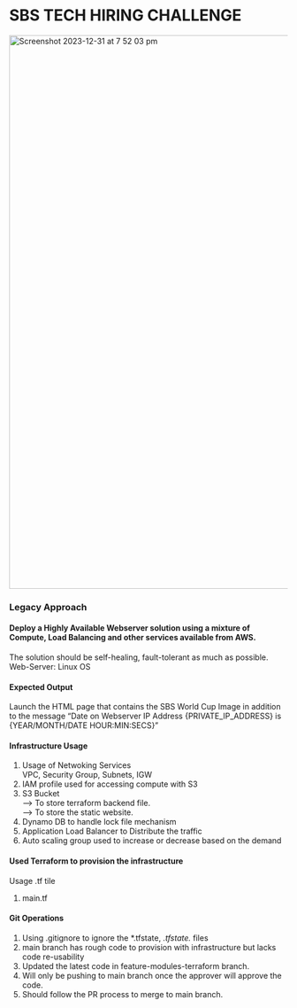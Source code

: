 # SBS TECH HIRING CHALLENGE

<img width="1000" alt="Screenshot 2023-12-31 at 7 52 03 pm" src="https://github.com/techielife9/sbs-tech-hiring-challenge/assets/29218570/a995225d-fb5a-46a0-9605-c5ec04cddf76">

### Legacy Approach 

####  Deploy a Highly Available Webserver solution using a mixture of Compute, Load Balancing and other services available from AWS. 
The solution should be self-healing, fault-tolerant as much as possible.
Web-Server: Linux OS

#### Expected Output
Launch the HTML page that contains the SBS World Cup Image in addition to the message “Date on Webserver IP Address {PRIVATE_IP_ADDRESS} is {YEAR/MONTH/DATE HOUR:MIN:SECS}”

#### Infrastructure Usage 
   1. Usage of Netwoking Services <br />
      VPC, Security Group, Subnets, IGW
   2. IAM profile used for accessing compute with S3
   3. S3 Bucket <br /> 
     --> To store terraform backend file. <br /> 
     --> To store the static website. <br /> 
   4. Dynamo DB to handle lock file mechanism
   5. Application Load Balancer to Distribute the traffic
   6. Auto scaling group used to increase or decrease based on the demand

#### Used Terraform to provision the infrastructure
Usage .tf tile
   1. main.tf


#### Git Operations
   1. Using .gitignore to ignore the *.tfstate, *.tfstate.* files
   2. main branch has rough code to provision with infrastructure but lacks code re-usability
   3. Updated the latest code in feature-modules-terraform branch.
   4. Will only be pushing to main branch once the approver will approve the code.
   5. Should follow the PR process to merge to main branch.

